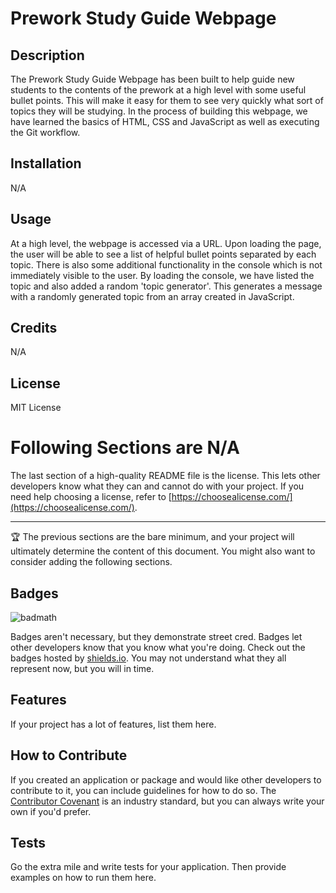 # Prework Study Guide Webpage

## Description

The Prework Study Guide Webpage has been built to help guide new students to the contents of the prework at a high level with some useful bullet points. This will make it easy for them to see very quickly what sort of topics they will be studying. In the process of building this webpage, we have learned the basics of HTML, CSS and JavaScript as well as executing the Git workflow.

## Installation

N/A

## Usage

At a high level, the webpage is accessed via a URL. Upon loading the page, the user will be able to see a list of helpful bullet points separated by each topic. There is also some additional functionality in the console which is not immediately visible to the user. By loading the console, we have listed the topic and also added a random 'topic generator'. This generates a message with a randomly generated topic from an array created in JavaScript.

## Credits

N/A

## License

MIT License

# Following Sections are N/A

The last section of a high-quality README file is the license. This lets other developers know what they can and cannot do with your project. If you need help choosing a license, refer to [https://choosealicense.com/](https://choosealicense.com/).

---

🏆 The previous sections are the bare minimum, and your project will ultimately determine the content of this document. You might also want to consider adding the following sections.

## Badges

![badmath](https://img.shields.io/github/languages/top/nielsenjared/badmath)

Badges aren't necessary, but they demonstrate street cred. Badges let other developers know that you know what you're doing. Check out the badges hosted by [shields.io](https://shields.io/). You may not understand what they all represent now, but you will in time.

## Features

If your project has a lot of features, list them here.

## How to Contribute

If you created an application or package and would like other developers to contribute to it, you can include guidelines for how to do so. The [Contributor Covenant](https://www.contributor-covenant.org/) is an industry standard, but you can always write your own if you'd prefer.

## Tests

Go the extra mile and write tests for your application. Then provide examples on how to run them here.